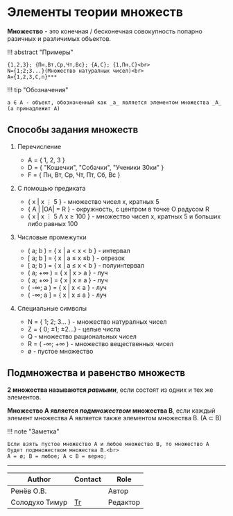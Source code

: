 # Элементы теории множеств

**Множество** - это конечная / бесконечная совокупность попарно разичных и различимых объектов.

!!! abstract "Примеры"

    {1,2,3}; {Пн,Вт,Ср,Чт,Вс}; {A,C}; {1,Пн,С}<br>
    N={1;2;3...}(Множество натуралных чисел)<br>
    A={1,2,3,C,n}***

!!! tip "Обозначения"

    а ∈ А - объект, обозначенный как _а_ является элементом множества _A_ (а принадлежит А)

## Способы задания множеств  

1. Перечисление

    - A = { 1, 2, 3 }
    - D = { "Кошечки", "Собачки", "Ученики 30ки" }
    - F = { Пн, Вт, Ср, Чт, Пт, Сб, Вс }

2. С помощью предиката<br>

    - { х | х ⋮ 5 } - множество чисел х, кратных 5 <br>
    - { A | |OA| = R } - окружность, с центром в точке О радусом R<br>
    - { x | x ⋮ 5 ⴷ x ≥ 100 } - множество чисел х, кратных 5 и больших либо равных 100

3. Числовые промежутки

    - ( a; b ) = { x | a < x < b } - интервал <br>
    - [ a; b ] = { x | a ≤ x ≤b } - отрезок <br>
    - [ a; b ) = { x | a ≤ x < b } - полуинтервал <br>
    - ( a; +∞ ) = { x | x > a } - луч<br>
    - ( a; +∞ ] = { x | x ≥ a } - луч <br>
    - ( -∞; a ) = { x | x < a } - луч<br>
    - ( -∞; a ] = { x | x ≤ a } - луч

4. Cпециальные символы
  
    - N = { 1; 2; 3... } - множество натуралных чисел<br>
    - Z = { 0; ±1; ±2...} - целые числа <br> 
    - Q - множество рациональных чисел <br>
    - R = ( -∞; +∞ ) - множество вещественных чисел <br>
    - ø - пустое множество

## Подмножества и равенство множеств

**2 множества называются _равными_**, если состоят из одних и тех же элементов.

**Множество А является _подмножеством_ множества В**, если каждый элемент множества А является также элементом множества В. (А ⊂ В)

!!! note "Заметка"

    Если взять пустое множество A и любое множество B, то множество А будет подмножеством множества В.<br>
    A = ø; B = любое; А ⊂ В = верно;

---
| Author         | Contact                       | Role     |
|----------------|-------------------------------|----------|
| Ренёв О.В.     |                               | Автор    |
| Солодухо Тимур | [Тг](https://t.me/mikhaillav) | Редактор |
